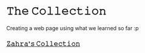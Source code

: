 # 𝚃𝚑𝚎 𝙲𝚘𝚕𝚕𝚎𝚌𝚝𝚒𝚘𝚗
Creating a web page using what we learned so far :p


### [𝚉𝚊𝚑𝚛𝚊'𝚜 𝙲𝚘𝚕𝚕𝚎𝚌𝚝𝚒𝚘𝚗](https://zaraana.github.io/The-Collection/)